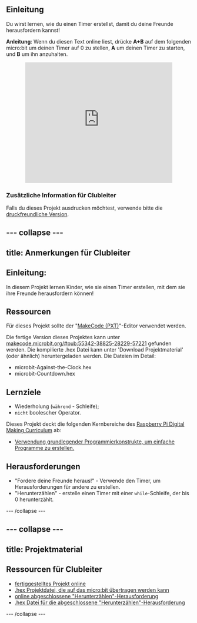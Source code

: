 ## Einleitung

Du wirst lernen, wie du einen Timer erstellst, damit du deine Freunde herausfordern kannst!

**Anleitung**: Wenn du diesen Text online liest, drücke **A+B** auf dem folgenden micro:bit um deinen Timer auf 0 zu stellen, **A** um deinen Timer zu starten, und **B** um ihn anzuhalten.

<div class="trinket" style="width:400px;margin: 0 auto;">
<div style="position:relative;height:0;padding-bottom:81.97%;overflow:hidden;"><iframe style="position:absolute;top:0;left:0;width:100%;height:100%;" src="https://makecode.microbit.org/---run?id=_iRqcVkfXiffq" allowfullscreen="allowfullscreen" sandbox="allow-popups allow-scripts allow-same-origin" frameborder="0"></iframe></div>
</div>

### Zusätzliche Information für Clubleiter

Falls du dieses Projekt ausdrucken möchtest, verwende bitte die [druckfreundliche Version](https://projects.raspberrypi.org/de-DE/projects/against-the-clock/print).

--- collapse ---
---
title: Anmerkungen für Clubleiter
---

## Einleitung:

In diesem Projekt lernen Kinder, wie sie einen Timer erstellen, mit dem sie ihre Freunde herausfordern können!

## Ressourcen

Für dieses Projekt sollte der "[MakeCode (PXT)](http://jumpto.cc/pxt-new)"-Editor verwendet werden.

Die fertige Version dieses Projektes kann unter [makecode.microbit.org/#pub:55342-38825-28229-57221](https://makecode.microbit.org/#pub:55342-38825-28229-57221) gefunden werden. Die kompilierte .hex Datei kann unter 'Download Projektmaterial' (oder ähnlich) heruntergeladen werden. Die Dateien im Detail:

* microbit-Against-the-Clock.hex
* microbit-Countdown.hex

## Lernziele

* Wiederholung (`während` - Schleife);
* `nicht` boolescher Operator.

Dieses Projekt deckt die folgenden Kernbereiche des [Raspberry Pi Digital Making Curriculum](http://rpf.io/curriculum) ab:

* [Verwendung grundlegender Programmierkonstrukte, um einfache Programme zu erstellen.](https://www.raspberrypi.org/curriculum/programming/creator)

## Herausforderungen

* "Fordere deine Freunde heraus!" - Verwende den Timer, um Herausforderungen für andere zu erstellen.
* "Herunterzählen" - erstelle einen Timer mit einer `while`-Schleife, der bis 0 herunterzählt.

--- /collapse ---

--- collapse ---
---
title: Projektmaterial
---

## Ressourcen für Clubleiter

* [fertiggestelltes Projekt online](https://makecode.microbit.org/#pub:55342-38825-28229-57221)
* [.hex Projektdatei, die auf das micro:bit übertragen werden kann](resources/microbit-Against-the-Clock.hex)
* [online abgeschlossene "Herunterzählen"-Herausforderung](https://makecode.microbit.org/#pub:69636-14914-13941-21768)
* [.hex Datei für die abgeschlossene "Herunterzählen"-Herausforderung](resources/microbit-Countdown.hex)

--- /collapse ---